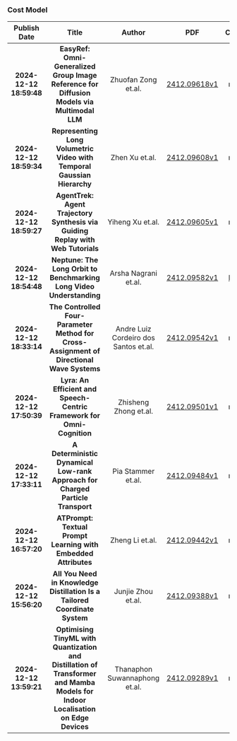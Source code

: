 
### Cost Model
|Publish Date|Title|Author|PDF|Code|
| :---: | :---: | :---: | :---: | :---: |
|**2024-12-12 18:59:48**|**EasyRef: Omni-Generalized Group Image Reference for Diffusion Models via   Multimodal LLM**|Zhuofan Zong et.al.|[2412.09618v1](http://arxiv.org/abs/2412.09618v1)|null|
|**2024-12-12 18:59:34**|**Representing Long Volumetric Video with Temporal Gaussian Hierarchy**|Zhen Xu et.al.|[2412.09608v1](http://arxiv.org/abs/2412.09608v1)|null|
|**2024-12-12 18:59:27**|**AgentTrek: Agent Trajectory Synthesis via Guiding Replay with Web   Tutorials**|Yiheng Xu et.al.|[2412.09605v1](http://arxiv.org/abs/2412.09605v1)|null|
|**2024-12-12 18:54:48**|**Neptune: The Long Orbit to Benchmarking Long Video Understanding**|Arsha Nagrani et.al.|[2412.09582v1](http://arxiv.org/abs/2412.09582v1)|[link](https://github.com/google-deepmind/neptune)|
|**2024-12-12 18:33:14**|**The Controlled Four-Parameter Method for Cross-Assignment of Directional   Wave Systems**|Andre Luiz Cordeiro dos Santos et.al.|[2412.09542v1](http://arxiv.org/abs/2412.09542v1)|null|
|**2024-12-12 17:50:39**|**Lyra: An Efficient and Speech-Centric Framework for Omni-Cognition**|Zhisheng Zhong et.al.|[2412.09501v1](http://arxiv.org/abs/2412.09501v1)|null|
|**2024-12-12 17:33:11**|**A Deterministic Dynamical Low-rank Approach for Charged Particle   Transport**|Pia Stammer et.al.|[2412.09484v1](http://arxiv.org/abs/2412.09484v1)|null|
|**2024-12-12 16:57:20**|**ATPrompt: Textual Prompt Learning with Embedded Attributes**|Zheng Li et.al.|[2412.09442v1](http://arxiv.org/abs/2412.09442v1)|null|
|**2024-12-12 15:56:20**|**All You Need in Knowledge Distillation Is a Tailored Coordinate System**|Junjie Zhou et.al.|[2412.09388v1](http://arxiv.org/abs/2412.09388v1)|null|
|**2024-12-12 13:59:21**|**Optimising TinyML with Quantization and Distillation of Transformer and   Mamba Models for Indoor Localisation on Edge Devices**|Thanaphon Suwannaphong et.al.|[2412.09289v1](http://arxiv.org/abs/2412.09289v1)|null|
